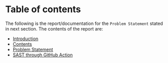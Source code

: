 
# Table of contents

The following is the report/documentation for the ```Problem Statement``` stated in next section. The contents of the report are:

* [Introduction]()
* [Contents]()
* [Problem Statement]()
* [SAST through GitHub Action]()
